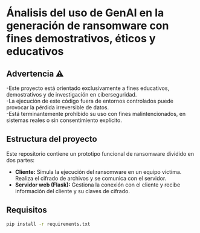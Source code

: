 # Ánalisis del uso de GenAI en la generación de ransomware con fines demostrativos, éticos y educativos
## Advertencia ⚠️
  -Este proyecto está orientado exclusivamente a fines educativos, demostrativos y de investigación en ciberseguridad.  
  -La ejecución de este código fuera de entornos controlados puede provocar la pérdida irreversible de datos.    
  -Está terminantemente prohibido su uso con fines malintencionados, en sistemas reales o sin consentimiento explícito.  

## Estructura del proyecto
Este repositorio contiene un prototipo funcional de ransomware dividido en dos partes:
- **Cliente:** Simula la ejecución del ransomware en un equipo víctima. Realiza el cifrado de archivos y se comunica con el servidor.
- **Servidor web (Flask):** Gestiona la conexión con el cliente y recibe información del cliente y su claves de cifrado.

## Requisitos
```bash
pip install -r requirements.txt